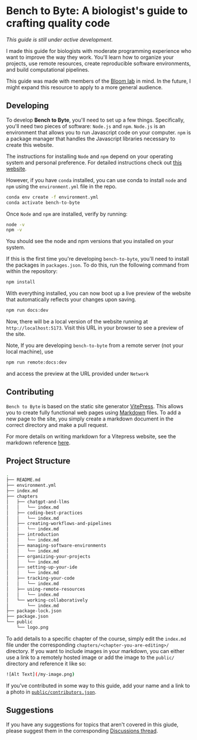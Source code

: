 # Bench to Byte: A biologist's guide to crafting quality code

*This guide is still under active development.*

I made this guide for biologists with moderate programming experience who want to improve the way they work. You'll learn how to organize your projects, use remote resources, create reproducible software environments, and build computational pipelines.

This guide was made with members of the [Bloom lab](https://jbloomlab.org/) in mind. In the future, I might expand this resource to apply to a more general audience.

## Developing

To develop **Bench to Byte**, you'll need to set up a few things. Specifically, you'll need two pieces of software: `Node.js` and `npm`. `Node.js` is an environment that allows you to run Javascript code on your computer. `npm` is a package manager that handles the Javascript libraries necessary to create this website.

The instructions for installing `Node` and `npm` depend on your operating system and personal preference. For detailed instructions check out [this website](https://docs.npmjs.com/downloading-and-installing-node-js-and-npm).

However, if you have `conda` installed, you can use conda to install `node` and `npm` using the `environment.yml` file in the repo.

```bash
conda env create -f environment.yml
conda activate bench-to-byte
```

Once `Node` and `npm` are installed, verify by running:

```bash
node -v
npm -v
```

You should see the node and npm versions that you installed on your system.

If this is the first time you're developing `bench-to-byte`, you'll need to install the packages in `packages.json`. To do this, run the following command from within the repository:

```bash
npm install
```

With everything installed, you can now boot up a live preview of the website that automatically reflects your changes upon saving.

```bash
npm run docs:dev
```

Now, there will be a local version of the website running at `http://localhost:5173`. Visit this URL in your browser to see a preview of the site.

Note, If you are developing `bench-to-byte` from a remote server (not your local machine), use

```bash
npm run remote:docs:dev
```

and access the preview at the URL provided under `Network`

## Contributing

`Bench to Byte` is based on the static site generator [VitePress](https://vitepress.dev/). This allows you to create fully functional web pages using [Markdown](https://www.markdownguide.org/) files. To add a new page to the site, you simply create a markdown document in the correct directory and make a pull request.

For more details on writing markdown for a Vitepress website, see the markdown reference [here](https://vitepress.dev/guide/markdown).

## Project Structure

```bash
.
├── README.md
├── environment.yml
├── index.md
├── chapters
│   ├── chatgpt-and-llms
│   │   └── index.md
│   ├── coding-best-practices
│   │   └── index.md
│   ├── creating-workflows-and-pipelines
│   │   └── index.md
│   ├── introduction
│   │   └── index.md
│   ├── managing-software-environments
│   │   └── index.md
│   ├── organizing-your-projects
│   │   └── index.md
│   ├── setting-up-your-ide
│   │   └── index.md
│   ├── tracking-your-code
│   │   └── index.md
│   ├── using-remote-resources
│   │   └── index.md
│   └── working-collaboratively
│       └── index.md
├── package-lock.json
├── package.json
└── public
    └── logo.png
```

To add details to a specific chapter of the course, simply edit the `index.md` file under the corresponding `chapters/<chapter-you-are-editing>/` directory. If you want to include images in your markdown, you can either use a link to a remotely hosted image or add the image to the `public/` directory and reference it like so:

```bash
![Alt Text](/my-image.png)
```

If you've contributed in some way to this guide, add your name and a link to a photo in [`public/contributors.json`](/public/contributors.json).

## Suggestions

If you have any suggestions for topics that aren't covered in this giude, please suggest them in the corresponding [Discussions thread](https://github.com/WillHannon-MCB/bench-to-byte/discussions/1).
